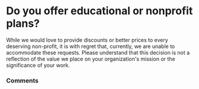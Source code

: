 # Do you offer educational or nonprofit plans?

<p class="no-margin">While we would love to provide discounts or better prices to every deserving non-profit, it is with regret that, currently, we are unable to accommodate these requests. Please understand that this decision is not a reflection of the value we place on your organization's mission or the significance of your work.</p>

### Comments

<Comments />
